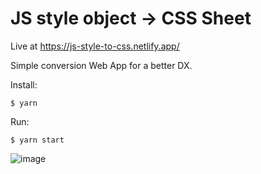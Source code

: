 # JS style object -> CSS Sheet

Live at https://js-style-to-css.netlify.app/

Simple conversion Web App for a better DX.

Install:
```terminal
$ yarn
```
Run:
```terminal
$ yarn start
```

![image](https://user-images.githubusercontent.com/25004351/124195061-ed553c80-dac9-11eb-9949-2b5f03a302de.png)
